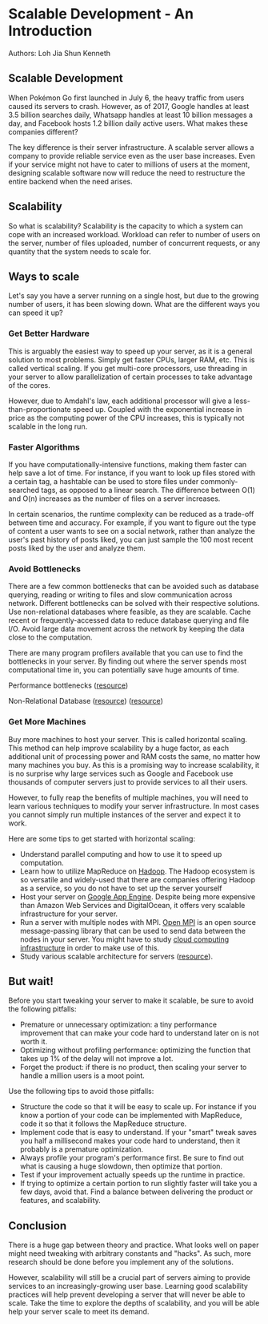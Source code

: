 # Scalable Development - An Introduction

Authors: Loh Jia Shun Kenneth

## Scalable Development
When Pokémon Go first launched in July 6, the heavy traffic from users caused its servers to crash. However, as of 2017, Google handles at least 3.5 billion searches daily, Whatsapp handles at least 10 billion messages a day, and Facebook hosts 1.2 billion daily active users. What makes these companies different?

The key difference is their server infrastructure. A scalable server allows a company to provide reliable service even as the user base increases. Even if your service might not have to cater to millions of users at the moment, designing scalable software now will reduce the need to restructure the entire backend when the need arises.

## Scalability

So what is scalability? Scalability is the capacity to which a system can cope with an increased workload. Workload can refer to number of users on the server, number of files uploaded, number of concurrent requests, or any quantity that the system needs to scale for.

## Ways to scale

Let's say you have a server running on a single host, but due to the growing number of users, it has been slowing down. What are the different ways you can speed it up?

### Get Better Hardware

This is arguably the easiest way to speed up your server, as it is a general solution to most problems. Simply get faster CPUs, larger RAM, etc. This is called vertical scaling. If you get multi-core processors, use threading in your server to allow parallelization of certain processes to take advantage of the cores.

However, due to Amdahl's law, each additional processor will give a less-than-proportionate speed up. Coupled with the exponential increase in price as the computing power of the CPU increases, this is typically not scalable in the long run.

### Faster Algorithms

If you have computationally-intensive functions, making them faster can help save a lot of time. For instance, if you want to look up files stored with a certain tag, a hashtable can be used to store files under commonly-searched tags, as opposed to a linear search. The difference between O(1) and O(n) increases as the number of files on a server increases.

In certain scenarios, the runtime complexity can be reduced as a trade-off between time and accuracy. For example, if you want to figure out the type of content a user wants to see on a social network, rather than analyze the user's past history of posts liked, you can just sample the 100 most recent posts liked by the user and analyze them.

### Avoid Bottlenecks

There are a few common bottlenecks that can be avoided such as database querying, reading or writing to files and slow communication across network. Different bottlenecks can be solved with their respective solutions. Use non-relational databases where feasible, as they are scalable. Cache recent or frequently-accessed data to reduce database querying and file I/O. Avoid large data movement across the network by keeping the data close to the computation.

There are many program profilers available that you can use to find the bottlenecks in your server. By finding out where the server spends most computational time in, you can potentially save huge amounts of time.

Performance bottlenecks ([resource](https://www.apicasystem.com/blog/5-common-performance-bottlenecks/))

Non-Relational Database ([resource](http://www.jamesserra.com/archive/2015/08/relational-databases-vs-non-relational-databases/)) ([resource](https://www.pluralsight.com/blog/software-development/relational-non-relational-databases))

### Get More Machines

Buy more machines to host your server. This is called horizontal scaling. This method can help improve scalability by a huge factor, as each additional unit of processing power and RAM costs the same, no matter how many machines you buy. As this is a promising way to increase scalability, it is no surprise why large services such as Google and Facebook use thousands of computer servers just to provide services to all their users.

However, to fully reap the benefits of multiple machines, you will need to learn various techniques to modify your server infrastructure. In most cases you cannot simply run multiple instances of the server and expect it to work.

Here are some tips to get started with horizontal scaling:
- Understand parallel computing and how to use it to speed up computation.
- Learn how to utilize MapReduce on [Hadoop](https://www.tutorialspoint.com/hadoop/index.htm). The Hadoop ecosystem is so versatile and widely-used that there are companies offering Hadoop as a service, so you do not have to set up the server yourself
- Host your server on [Google App Engine](https://cloud.google.com/appengine/docs). Despite being more expensive than Amazon Web Services and DigitalOcean, it offers very scalable infrastructure for your server.
- Run a server with multiple nodes with MPI. [Open MPI](https://www.open-mpi.org/) is an open source message-passing library that can be used to send data between the nodes in your server. You might have to study [cloud computing infrastructure](http://whatiscloud.com/basic_concepts_and_terminology/it_resource) in order to make use of this.
- Study various scalable architecture for servers ([resource](http://srinathsview.blogspot.sg/2011/10/list-of-known-scalable-architecture.html)).

## But wait!

Before you start tweaking your server to make it scalable, be sure to avoid the following pitfalls:
- Premature or unnecessary optimization: a tiny performance improvement that can make your code hard to understand later on is not worth it.
- Optimizing without profiling performance: optimizing the function that takes up 1% of the delay will not improve a lot.
- Forget the product: if there is no product, then scaling your server to handle a million users is a moot point.

Use the following tips to avoid those pitfalls:
- Structure the code so that it will be easy to scale up. For instance if you know a portion of your code can be implemented with MapReduce, code it so that it follows the MapReduce structure.
- Implement code that is easy to understand. If your "smart" tweak saves you half a millisecond makes your code hard to understand, then it probably is a premature optimization.
- Always profile your program's performance first. Be sure to find out what is causing a huge slowdown, then optimize that portion.
- Test if your improvement actually speeds up the runtime in practice.
- If trying to optimize a certain portion to run slightly faster will take you a few days, avoid that. Find a balance between delivering the product or features, and scalability.

## Conclusion

There is a huge gap between theory and practice. What looks well on paper might need tweaking with arbitrary constants and "hacks". As such, more research should be done before you implement any of the solutions.

However, scalability will still be a crucial part of servers aiming to provide services to an increasingly-growing user base. Learning good scalability practices will help prevent developing a server that will never be able to scale. Take the time to explore the depths of scalability, and you will be able help your server scale to meet its demand.